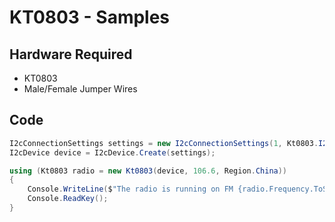 # KT0803 - Samples

## Hardware Required
* KT0803
* Male/Female Jumper Wires

## Code
```C#
I2cConnectionSettings settings = new I2cConnectionSettings(1, Kt0803.I2cAddress);
I2cDevice device = I2cDevice.Create(settings);

using (Kt0803 radio = new Kt0803(device, 106.6, Region.China))
{
    Console.WriteLine($"The radio is running on FM {radio.Frequency.ToString("0.0")}MHz");
    Console.ReadKey();
}
```